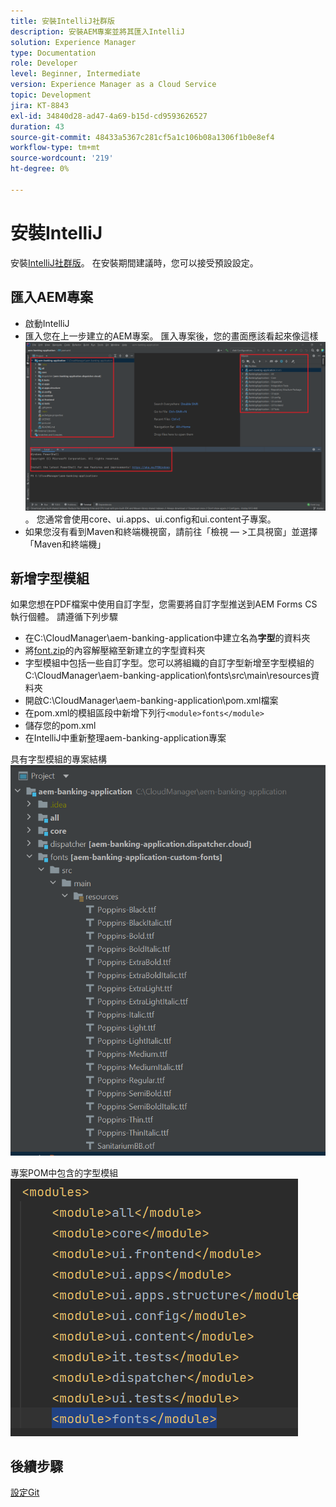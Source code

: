 ```yaml
---
title: 安裝IntelliJ社群版
description: 安裝AEM專案並將其匯入IntelliJ
solution: Experience Manager
type: Documentation
role: Developer
level: Beginner, Intermediate
version: Experience Manager as a Cloud Service
topic: Development
jira: KT-8843
exl-id: 34840d28-ad47-4a69-b15d-cd9593626527
duration: 43
source-git-commit: 48433a5367c281cf5a1c106b08a1306f1b0e8ef4
workflow-type: tm+mt
source-wordcount: '219'
ht-degree: 0%

---
```


# 安裝IntelliJ

安裝[IntelliJ社群版](https://www.jetbrains.com/idea/download/#section=windows)。 在安裝期間建議時，您可以接受預設設定。

## 匯入AEM專案

* 啟動IntelliJ
* 匯入您在上一步建立的AEM專案。 匯入專案後，您的畫面應該看起來像這樣![aem-banking-app](assets/aem-banking-app.png)。 您通常會使用core、ui.apps、ui.config和ui.content子專案。
* 如果您沒有看到Maven和終端機視窗，請前往「檢視 — >工具視窗」並選擇「Maven和終端機」

## 新增字型模組

如果您想在PDF檔案中使用自訂字型，您需要將自訂字型推送到AEM Forms CS執行個體。 請遵循下列步驟

* 在C:\CloudManager\aem-banking-application中建立名為&#x200B;**字型**&#x200B;的資料夾
* 將[font.zip](assets/fonts.zip)的內容解壓縮至新建立的字型資料夾
* 字型模組中包括一些自訂字型。您可以將組織的自訂字型新增至字型模組的C:\CloudManager\aem-banking-application\fonts\src\main\resources資料夾
* 開啟C:\CloudManager\aem-banking-application\pom.xml檔案
* 在pom.xml的模組區段中新增下列行```<module>fonts</module>```
* 儲存您的pom.xml
* 在IntelliJ中重新整理aem-banking-application專案

具有字型模組的專案結構
![fonts-module](assets/fonts-module.png)

專案POM中包含的字型模組
![fonts-pom](assets/fonts-module-pom.png)

## 後續步驟

[設定Git](./setup-git.md)
